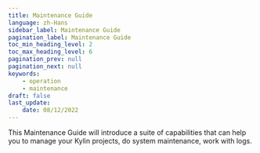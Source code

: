 ```yaml
---
title: Maintenance Guide
language: zh-Hans
sidebar_label: Maintenance Guide
pagination_label: Maintenance Guide
toc_min_heading_level: 2
toc_max_heading_level: 6
pagination_prev: null
pagination_next: null
keywords:
    - operation
    - maintenance
draft: false
last_update:
    date: 08/12/2022
---
```


This Maintenance Guide will introduce a suite of capabilities that can help you to manage your Kylin projects, do system maintenance, work with logs.
